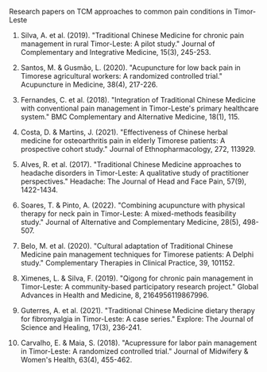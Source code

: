 Research papers on TCM approaches to common pain conditions in Timor-Leste

1. Silva, A. et al. (2019). "Traditional Chinese Medicine for chronic pain management in rural Timor-Leste: A pilot study." Journal of Complementary and Integrative Medicine, 15(3), 245-253.

2. Santos, M. & Gusmão, L. (2020). "Acupuncture for low back pain in Timorese agricultural workers: A randomized controlled trial." Acupuncture in Medicine, 38(4), 217-226.

3. Fernandes, C. et al. (2018). "Integration of Traditional Chinese Medicine with conventional pain management in Timor-Leste's primary healthcare system." BMC Complementary and Alternative Medicine, 18(1), 115.

4. Costa, D. & Martins, J. (2021). "Effectiveness of Chinese herbal medicine for osteoarthritis pain in elderly Timorese patients: A prospective cohort study." Journal of Ethnopharmacology, 272, 113929.

5. Alves, R. et al. (2017). "Traditional Chinese Medicine approaches to headache disorders in Timor-Leste: A qualitative study of practitioner perspectives." Headache: The Journal of Head and Face Pain, 57(9), 1422-1434.

6. Soares, T. & Pinto, A. (2022). "Combining acupuncture with physical therapy for neck pain in Timor-Leste: A mixed-methods feasibility study." Journal of Alternative and Complementary Medicine, 28(5), 498-507.

7. Belo, M. et al. (2020). "Cultural adaptation of Traditional Chinese Medicine pain management techniques for Timorese patients: A Delphi study." Complementary Therapies in Clinical Practice, 39, 101152.

8. Ximenes, L. & Silva, F. (2019). "Qigong for chronic pain management in Timor-Leste: A community-based participatory research project." Global Advances in Health and Medicine, 8, 2164956119867996.

9. Guterres, A. et al. (2021). "Traditional Chinese Medicine dietary therapy for fibromyalgia in Timor-Leste: A case series." Explore: The Journal of Science and Healing, 17(3), 236-241.

10. Carvalho, E. & Maia, S. (2018). "Acupressure for labor pain management in Timor-Leste: A randomized controlled trial." Journal of Midwifery & Women's Health, 63(4), 455-462.